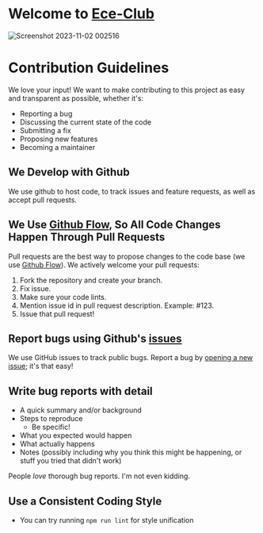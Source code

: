# Welcome to [Ece-Club](https://ece-club.vercel.app/)

![Screenshot 2023-11-02 002516](https://github.com/piyushmishra1416/Ece-club/assets/116421413/5c14dfa1-b679-4d8f-9617-5ff4dd39db8b)


# Contribution Guidelines
We love your input! We want to make contributing to this project as easy and transparent as possible, whether it's:

- Reporting a bug
- Discussing the current state of the code
- Submitting a fix
- Proposing new features
- Becoming a maintainer

## We Develop with Github
We use github to host code, to track issues and feature requests, as well as accept pull requests.

## We Use [Github Flow](https://guides.github.com/introduction/flow/index.html), So All Code Changes Happen Through Pull Requests
Pull requests are the best way to propose changes to the code base (we use [Github Flow](https://guides.github.com/introduction/flow/index.html)). We actively welcome your pull requests:

1. Fork the repository and create your branch.
2. Fix issue.
3. Make sure your code lints.
4. Mention issue id in pull request description. Example: #123.
5. Issue that pull request!



## Report bugs using Github's [issues](https://github.com/piyushmishra1416/Ece-club/issues)
We use GitHub issues to track public bugs. Report a bug by [opening a new issue](https://github.com/piyushmishra1416/Ece-club/issues); it's that easy!

## Write bug reports with detail

- A quick summary and/or background
- Steps to reproduce
  - Be specific!
- What you expected would happen
- What actually happens
- Notes (possibly including why you think this might be happening, or stuff you tried that didn't work)

People *love* thorough bug reports. I'm not even kidding.

## Use a Consistent Coding Style

* You can try running `npm run lint` for style unification
